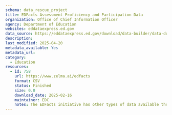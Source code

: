 ```yaml
---
schema: data_rescue_project 
title: EDFacts Assessment Proficiency and Participation Data
organization: Office of Chief Information Officer
agency: Department of Education
websites: eddataexpress.ed.gov
data_source: https://eddataexpress.ed.gov/download/data-builder/data-download-tool?f%5B0%5D=school_year%3A2022-2023&f%5B1%5D=state_name%3AALABAMA
description: 
last_modified: 2025-04-20
metadata_available: Yes
metadata_url: 
category:
  - Education 
resources:
  - id: 758
    url: https://www.zelma.ai/edfacts
    format: CSV
    status: Finished
    size: 0.0
    download_date: 2025-02-16
    maintainer: EDC
    notes: The EDFacts initiative has other types of data available through the ED Data Express. The archived data currently only include the assessment performance and participation rate data files.
---
```

